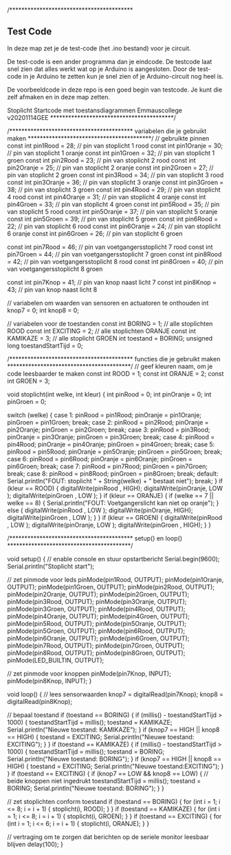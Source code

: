 /*****************************************

## Test Code
In deze map zet je de test-code (het .ino bestand) voor je circuit.

De test-code is een ander programma dan je eindcode. De testcode laat snel zien dat alles werkt wat op je Arduino is aangesloten. Door de test-code in je Arduino te zetten kun je snel zien of je Arduino-circuit nog heel is.

De voorbeeldcode in deze repo is een goed begin van testcode. Je kunt die zelf afmaken en in deze map zetten.



   Stoplicht Startcode
   met toestansdiagrammen
   Emmauscollege
   v20201114GEE
 *****************************************/

/*****************************************
   variabelen die je gebruikt maken
 *****************************************/
// gebruikte pinnen
const int pin1Rood   = 28; // pin van stoplicht 1 rood
const int pin1Oranje = 30; // pin van stoplicht 1 oranje
const int pin1Groen  = 32; // pin van stoplicht 1 groen
const int pin2Rood   = 23; // pin van stoplicht 2 rood
const int pin2Oranje = 25; // pin van stoplicht 2 oranje
const int pin2Groen  = 27; // pin van stoplicht 2 groen
const int pin3Rood   = 34; // pin van stoplicht 3 rood
const int pin3Oranje = 36; // pin van stoplicht 3 oranje
const int pin3Groen  = 38; // pin van stoplicht 3 groen
const int pin4Rood   = 29; // pin van stoplicht 4 rood
const int pin4Oranje = 31; // pin van stoplicht 4 oranje
const int pin4Groen  = 33; // pin van stoplicht 4 groen
const int pin5Rood   = 35; // pin van stoplicht 5 rood
const int pin5Oranje = 37; // pin van stoplicht 5 oranje
const int pin5Groen  = 39; // pin van stoplicht 5 groen
const int pin6Rood   = 22; // pin van stoplicht 6 rood
const int pin6Oranje = 24; // pin van stoplicht 6 oranje
const int pin6Groen  = 26; // pin van stoplicht 6 groen

const int pin7Rood  = 46; // pin van voetgangersstoplicht 7 rood
const int pin7Groen = 44; // pin van voetgangersstoplicht 7 groen
const int pin8Rood  = 42; // pin van voetgangersstoplicht 8 rood
const int pin8Groen = 40; // pin van voetgangersstoplicht 8 groen

const int pin7Knop  = 41; // pin van knop naast licht 7
const int pin8Knop  = 43; // pin van knop naast licht 8

// variabelen om waarden van sensoren en actuatoren te onthouden
int knop7 = 0;
int knop8 = 0;

// variabelen voor de toestanden
const int BORING = 1; // alle stoplichten ROOD
const int EXCITING = 2; // alle stoplichten ORANJE
const int KAMIKAZE = 3; // alle stoplicht GROEN
int toestand = BORING;
unsigned long toestandStartTijd = 0;

/*****************************************
   functies die je gebruikt maken
 *****************************************/
// geef kleuren naam, om je code leesbaarder te maken
const int ROOD   = 1;
const int ORANJE = 2;
const int GROEN  = 3;

void stoplicht(int welke, int kleur) {
  int pinRood   = 0;
  int pinOranje = 0;
  int pinGroen  = 0;

  switch (welke) {
    case 1:
      pinRood   = pin1Rood;
      pinOranje = pin1Oranje;
      pinGroen  = pin1Groen;
      break;
    case 2:
      pinRood   = pin2Rood;
      pinOranje = pin2Oranje;
      pinGroen  = pin2Groen;
      break;
    case 3:
      pinRood   = pin3Rood;
      pinOranje = pin3Oranje;
      pinGroen  = pin3Groen;
      break;
    case 4:
      pinRood   = pin4Rood;
      pinOranje = pin4Oranje;
      pinGroen  = pin4Groen;
      break;
    case 5:
      pinRood   = pin5Rood;
      pinOranje = pin5Oranje;
      pinGroen  = pin5Groen;
      break;
    case 6:
      pinRood   = pin6Rood;
      pinOranje = pin6Oranje;
      pinGroen  = pin6Groen;
      break;
    case 7:
      pinRood   = pin7Rood;
      pinGroen  = pin7Groen;
      break;
    case 8:
      pinRood   = pin8Rood;
      pinGroen  = pin8Groen;
      break;
    default:
      Serial.println("FOUT: stoplicht " + String(welke) + " bestaat niet");
      break;
  }
  if (kleur ==  ROOD) {
    digitalWrite(pinRood  , HIGH);
    digitalWrite(pinOranje, LOW );
    digitalWrite(pinGroen , LOW );
  }
  if (kleur ==  ORANJE) {
    if (welke == 7 || welke == 8) {
      Serial.println("FOUT: Voetgangerslicht kan niet op oranje");
    } else {
      digitalWrite(pinRood  , LOW );
      digitalWrite(pinOranje, HIGH);
      digitalWrite(pinGroen , LOW );
    }
  }
  if (kleur ==  GROEN) {
    digitalWrite(pinRood  , LOW );
    digitalWrite(pinOranje, LOW );
    digitalWrite(pinGroen , HIGH);
  }
}

/*****************************************
   setup() en loop()
 *****************************************/

void setup() {
  // enable console en stuur opstartbericht
  Serial.begin(9600);
  Serial.println("Stoplicht start");

  // zet pinmode voor leds
  pinMode(pin1Rood, OUTPUT);
  pinMode(pin1Oranje, OUTPUT);
  pinMode(pin1Groen, OUTPUT);
  pinMode(pin2Rood, OUTPUT);
  pinMode(pin2Oranje, OUTPUT);
  pinMode(pin2Groen, OUTPUT);
  pinMode(pin3Rood, OUTPUT);
  pinMode(pin3Oranje, OUTPUT);
  pinMode(pin3Groen, OUTPUT);
  pinMode(pin4Rood, OUTPUT);
  pinMode(pin4Oranje, OUTPUT);
  pinMode(pin4Groen, OUTPUT);
  pinMode(pin5Rood, OUTPUT);
  pinMode(pin5Oranje, OUTPUT);
  pinMode(pin5Groen, OUTPUT);
  pinMode(pin6Rood, OUTPUT);
  pinMode(pin6Oranje, OUTPUT);
  pinMode(pin6Groen, OUTPUT);
  pinMode(pin7Rood, OUTPUT);
  pinMode(pin7Groen, OUTPUT);
  pinMode(pin8Rood, OUTPUT);
  pinMode(pin8Groen, OUTPUT);
  pinMode(LED_BUILTIN, OUTPUT);

  // zet pinmode voor knoppen
  pinMode(pin7Knop, INPUT);
  pinMode(pin8Knop, INPUT);
}

void loop() {
  // lees sensorwaarden
  knop7 = digitalRead(pin7Knop);
  knop8 = digitalRead(pin8Knop);

  // bepaal toestand
  if (toestand == BORING) {
    if (millis() - toestandStartTijd > 1000) {
      toestandStartTijd = millis();
      toestand = KAMIKAZE;
      Serial.println("Nieuwe toestand: KAMIKAZE");
    }
    if (knop7 == HIGH || knop8 == HIGH) {
      toestand = EXCITING;
      Serial.println("Nieuwe toestand: EXCITING");
    }
  }
  if (toestand == KAMIKAZE) {
    if (millis() - toestandStartTijd > 1000) {
      toestandStartTijd = millis();
      toestand = BORING;
      Serial.println("Nieuwe toestand: BORING");
    }
    if (knop7 == HIGH || knop8 == HIGH) {
      toestand = EXCITING;
      Serial.println("Nieuwe toestand:EXCITING");
    }
  }
  if (toestand == EXCITING) {
    if (knop7 == LOW && knop8 == LOW) { // beide knoppen niet ingedrukt
      toestandStartTijd = millis();
      toestand = BORING;
      Serial.println("Nieuwe toestand: BORING");
    }
  }

  // zet stoplichten conform toestand
  if (toestand == BORING) {
    for (int i = 1; i <= 8; i = i + 1) {
      stoplicht(i, ROOD);
    }
  }
  if (toestand == KAMIKAZE) {
    for (int i = 1; i <= 8; i = i + 1) {
      stoplicht(i, GROEN);
    }
  }
  if (toestand == EXCITING) {
    for (int i = 1; i <= 6; i = i + 1) {
      stoplicht(i, ORANJE);
    }
  }

  // vertraging om te zorgen dat berichten op de seriele monitor leesbaar blijven
  delay(100);
}
